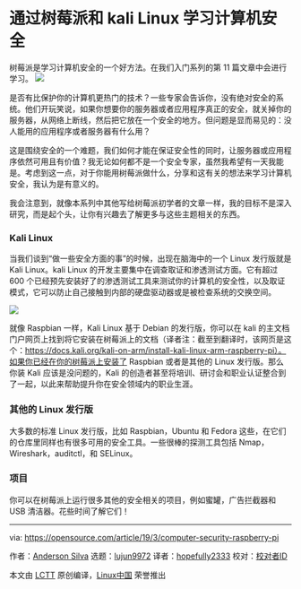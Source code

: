 [#]: collector: (lujun9972)
[#]: translator: (hopefully2333)
[#]: reviewer: ( )
[#]: publisher: ( )
[#]: url: ( )
[#]: subject: (Learn about computer security with the Raspberry Pi and Kali Linux)
[#]: via: (https://opensource.com/article/19/3/computer-security-raspberry-pi)
[#]: author: (Anderson Silva https://opensource.com/users/ansilva)

通过树莓派和 kali Linux 学习计算机安全
======
树莓派是学习计算机安全的一个好方法。在我们入门系列的第 11 篇文章中会进行学习。
![](https://opensource.com/sites/default/files/styles/image-full-size/public/lead-images/security_privacy_lock.png?itok=ZWjrpFzx)

是否有比保护你的计算机更热门的技术？一些专家会告诉你，没有绝对安全的系统。他们开玩笑说，如果你想要你的服务器或者应用程序真正的安全，就关掉你的服务器，从网络上断线，然后把它放在一个安全的地方。但问题是显而易见的：没人能用的应用程序或者服务器有什么用？

这是围绕安全的一个难题，我们如何才能在保证安全性的同时，让服务器或应用程序依然可用且有价值？我无论如何都不是一个安全专家，虽然我希望有一天我能是。考虑到这一点，对于你能用树莓派做什么，分享和这有关的想法来学习计算机安全，我认为是有意义的。

我会注意到，就像本系列中其他写给树莓派初学者的文章一样，我的目标不是深入研究，而是起个头，让你有兴趣去了解更多与这些主题相关的东西。

### Kali Linux

当我们谈到“做一些安全方面的事”的时候，出现在脑海中的一个 Linux 发行版就是 Kali Linux。kali Linux 的开发主要集中在调查取证和渗透测试方面。它有超过 600 个已经预先安装好了的渗透测试工具来测试你的计算机的安全性，以及取证模式，它可以防止自己接触到内部的硬盘驱动器或是被检查系统的交换空间。

![](https://opensource.com/sites/default/files/uploads/raspberrypi_11_kali.png)

就像 Raspbian 一样，Kali Linux 基于 Debian 的发行版，你可以在 kali 的主文档门户网页上找到将它安装在树莓派上的文档（译者注：截至到翻译时，该网页是这个：https://docs.kali.org/kali-on-arm/install-kali-linux-arm-raspberry-pi）。如果你已经在你的树莓派上安装了 Raspbian 或者是其他的 Linux 发行版。那么你装 Kali 应该是没问题的，Kali 的创造者甚至将培训、研讨会和职业认证整合到了一起，以此来帮助提升你在安全领域内的职业生涯。

### 其他的 Linux 发行版

大多数的标准 Linux 发行版，比如 Raspbian，Ubuntu 和 Fedora 这些，在它们的仓库里同样也有很多可用的安全工具。一些很棒的探测工具包括 Nmap，Wireshark，auditctl，和 SELinux。

### 项目

你可以在树莓派上运行很多其他的安全相关的项目，例如蜜罐，广告拦截器和 USB 清洁器。花些时间了解它们！

--------------------------------------------------------------------------------

via: https://opensource.com/article/19/3/computer-security-raspberry-pi

作者：[Anderson Silva][a]
选题：[lujun9972][b]
译者：[hopefully2333](https://github.com/hopefully2333)
校对：[校对者ID](https://github.com/校对者ID)

本文由 [LCTT](https://github.com/LCTT/TranslateProject) 原创编译，[Linux中国](https://linux.cn/) 荣誉推出

[a]: https://opensource.com/users/ansilva
[b]: https://github.com/lujun9972
[1]: https://www.kali.org/
[2]: https://en.wikipedia.org/wiki/Kali_Linux#Development
[3]: https://docs.kali.org/general-use/kali-linux-forensics-mode
[4]: https://docs.kali.org/kali-on-arm/install-kali-linux-arm-raspberry-pi
[5]: https://www.kali.org/penetration-testing-with-kali-linux/
[6]: https://linuxblog.darkduck.com/2019/02/9-best-linux-based-security-tools.html
[7]: https://nmap.org/
[8]: https://www.wireshark.org/
[9]: https://linux.die.net/man/8/auditctl
[10]: https://opensource.com/article/18/7/sysadmin-guide-selinux
[11]: https://trustfoundry.net/honeypi-easy-honeypot-raspberry-pi/
[12]: https://pi-hole.net/
[13]: https://www.circl.lu/projects/CIRCLean/
